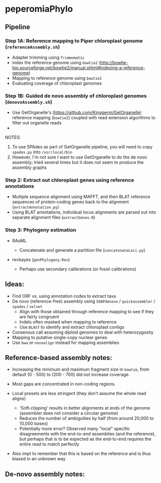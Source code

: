 # peperomiaPhylo


## Pipeline
### Step 1A: Reference mapping to Piper chloroplast genome (`referenceAssembly.sh`)
* Adapter trimming using `Trimmomatic`
* Index the reference genome using `bowtie2` (http://bowtie-bio.sourceforge.net/bowtie2/manual.shtml#indexing-a-reference-genome)
* Mapping to reference genome using `bowtie2`
* Evaluating coverage of chloroplast genomes

### Step 1B: Guided de novo assembly of chloroplast genomes (`denovoAssembly.sh`)
* Use GetOrganelle's (https://github.com/Kinggerm/GetOrganelle) reference mapping (`bowtie2`) coupled with read extension algorithms to filter out organelle reads
* 


NOTES:
1. To use SPAdes as part of GetOrganelle pipeline, you will need to copy `spades.py` into `/usr/local/bin`
2. However, I'm not sure I want to use GetOrganelle to do the de novo assembly; tried several times but it does not seem to produce the assembly graphs


### Step 2: Extract out chloroplast genes using reference annotations
* Multiple sequence alignment using MAFFT, and then BLAT reference sequences of protein-coding genes back to the alignment (`extractAnnotation.py`)
* Using BLAT annotations, individual locus alignments are parsed out into separate alignment files (`extractGenes.R`)

### Step 3: Phylogeny estimation
* RAxML
    * Concatenate and generate a partition file (`concatenateLoci.py`)

* revbayes (`genPhylogeny.Rev`)
	* Perhaps use secondary calibrations (or fossil calibrations)
    

## Ideas:
* Find ORF vs. using annotation codes to extract taxa
* De novo (reference-free) assembly using `SOAPdenovo` / `quickassembler` / `spades` / `velvet`
    * Align with those obtained through reference mapping to see if they are fairly congruent
    * Indels often masked when mapping to reference
    * Use `BLAST` to identify and extract chloroplast contigs
* Consensus call assuming diploid genomes to deal with heterozygosity
* Mapping to putative single-copy nuclear genes
* Use `bwa` or `novoalign` instead for mapping assemblies

## Reference-based assembly notes:
* Increasing the minimum and maximum fragment size in `bowtie`, from default (0 - 500) to (200 - 700) did not increase coverage.
* Most gaps are concentrated in non-coding regions.

* Local presets are less stringent (they don't assume the whole read aligns)
    * 'Soft-clipping' results in better alignments at ends of the genome (assembler does not consider a circular genome)
    * Reduces the number of ambiguities by half (from around 20,000 to 10,000 bases)
    * Potentially more error? Observed many "local" specific disagreements with the end-to-end assemblies (and the reference), but perhaps that is to be expected as the end-to-end requires the entire read to match perfectly

* Also impt to remember that this is based on the reference and is thus biased in an unknown way

## De-novo assembly notes:






